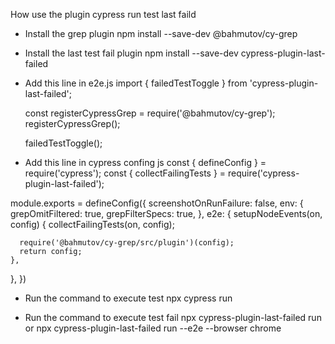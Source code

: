 How use the plugin cypress run test last faild

- Install the grep plugin 
    npm install --save-dev @bahmutov/cy-grep

- Install the last test fail plugin
    npm install --save-dev cypress-plugin-last-failed

- Add this line in e2e.js
    import { failedTestToggle } from 'cypress-plugin-last-failed';

    const registerCypressGrep = require('@bahmutov/cy-grep');
    registerCypressGrep();

    failedTestToggle();

- Add this line in cypress confing js
    const { defineConfig } = require('cypress');
const { collectFailingTests } = require('cypress-plugin-last-failed');

module.exports = defineConfig({
  screenshotOnRunFailure: false,
  env: {
    grepOmitFiltered: true,
    grepFilterSpecs: true,
  },
  e2e: {
    setupNodeEvents(on, config) {
      collectFailingTests(on, config);

      require('@bahmutov/cy-grep/src/plugin')(config);
      return config;
    },
  },
})

- Run the command to execute test
    npx cypress run

- Run the command to execute test fail
    npx cypress-plugin-last-failed run
or
    npx cypress-plugin-last-failed run --e2e --browser chrome